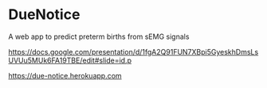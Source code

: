 # DueNotice
A web app to predict preterm births from sEMG signals

https://docs.google.com/presentation/d/1fgA2Q91FUN7XBpi5GyeskhDmsLsUVUu5MUk6FA19TBE/edit#slide=id.p

https://due-notice.herokuapp.com
